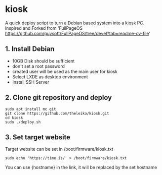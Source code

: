 # kiosk
A quick deploy script to turn a Debian based system into a kiosk PC.
Inspired and Forked from 'FullPageOS <https://github.com/guysoft/FullPageOS/tree/devel?tab=readme-ov-file>'
 
## 1. Install Debian
- 10GB Disk should be sufficient
- don't set a root password
- created user will be used as the main user for kiosk
- Select LXDE as desktop environment
- Install SSH Server

## 2. Clone git repository and deploy
    sudo apt install mc git
    git clone https://github.com/theleiko/kiosk.git
    cd kiosk
    sudo ./deploy.sh

## 3. Set target website
Target website can be set in /boot/firmware/kiosk.txt

    sudo echo 'https://time.is/' > /boot/firmware/kiosk.txt

You can use {hostname} in the link, it will be replaced by the set hostname

##